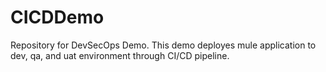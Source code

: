 # CICDDemo

Repository for DevSecOps Demo.
This demo deployes mule application to dev, qa, and uat environment through CI/CD pipeline.

